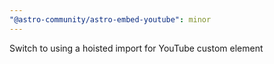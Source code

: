 ```yaml
---
"@astro-community/astro-embed-youtube": minor
---
```


Switch to using a hoisted import for YouTube custom element
